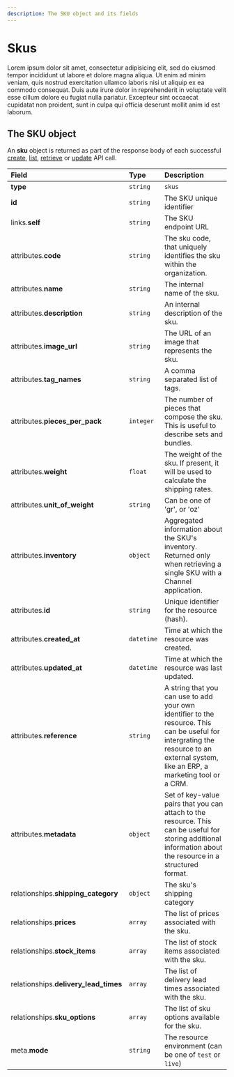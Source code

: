 ```yaml
---
description: The SKU object and its fields
---
```


# Skus

Lorem ipsum dolor sit amet, consectetur adipisicing elit, sed do eiusmod tempor incididunt ut labore et dolore magna aliqua. Ut enim ad minim veniam, quis nostrud exercitation ullamco laboris nisi ut aliquip ex ea commodo consequat. Duis aute irure dolor in reprehenderit in voluptate velit esse cillum dolore eu fugiat nulla pariatur. Excepteur sint occaecat cupidatat non proident, sunt in culpa qui officia deserunt mollit anim id est laborum.

## The SKU object

An **sku** object is returned as part of the response body of each successful [create](https://github.com/commercelayer/commercelayer_docs/tree/59b0b081d713240e5ebab57aa88930add73d23e7/resources/skus/create-SKU.md), [list](https://github.com/commercelayer/commercelayer_docs/tree/59b0b081d713240e5ebab57aa88930add73d23e7/resources/skus/list-all-SKUs.md), [retrieve](https://github.com/commercelayer/commercelayer_docs/tree/59b0b081d713240e5ebab57aa88930add73d23e7/resources/skus/retrieve-SKU.md) or [update](https://github.com/commercelayer/commercelayer_docs/tree/59b0b081d713240e5ebab57aa88930add73d23e7/resources/skus/update-SKU.md) API call.

| Field | Type | Description |
| :--- | :--- | :--- |
| **type** | `string` | `skus` |
| **id** | `string` | The SKU unique identifier |
| links.**self** | `string` | The SKU endpoint URL |
| attributes.**code** | `string` | The sku code, that uniquely identifies the sku within the organization. |
| attributes.**name** | `string` | The internal name of the sku. |
| attributes.**description** | `string` | An internal description of the sku. |
| attributes.**image\_url** | `string` | The URL of an image that represents the sku. |
| attributes.**tag\_names** | `string` | A comma separated list of tags. |
| attributes.**pieces\_per\_pack** | `integer` | The number of pieces that compose the sku. This is useful to describe sets and bundles. |
| attributes.**weight** | `float` | The weight of the sku. If present, it will be used to calculate the shipping rates. |
| attributes.**unit\_of\_weight** | `string` | Can be one of 'gr', or 'oz' |
| attributes.**inventory** | `object` | Aggregated information about the SKU's inventory. Returned only when retrieving a single SKU with a Channel application. |
| attributes.**id** | `string` | Unique identifier for the resource \(hash\). |
| attributes.**created\_at** | `datetime` | Time at which the resource was created. |
| attributes.**updated\_at** | `datetime` | Time at which the resource was last updated. |
| attributes.**reference** | `string` | A string that you can use to add your own identifier to the resource. This can be useful for intergrating the resource to an external system, like an ERP, a marketing tool or a CRM. |
| attributes.**metadata** | `object` | Set of key-value pairs that you can attach to the resource. This can be useful for storing additional information about the resource in a structured format. |
| relationships.**shipping\_category** | `object` | The sku's shipping category |
| relationships.**prices** | `array` | The list of prices associated with the sku. |
| relationships.**stock\_items** | `array` | The list of stock items associated with the sku. |
| relationships.**delivery\_lead\_times** | `array` | The list of delivery lead times associated with the sku. |
| relationships.**sku\_options** | `array` | The list of sku options available for the sku. |
| meta.**mode** | `string` | The resource environment \(can be one of `test` or `live`\) |

